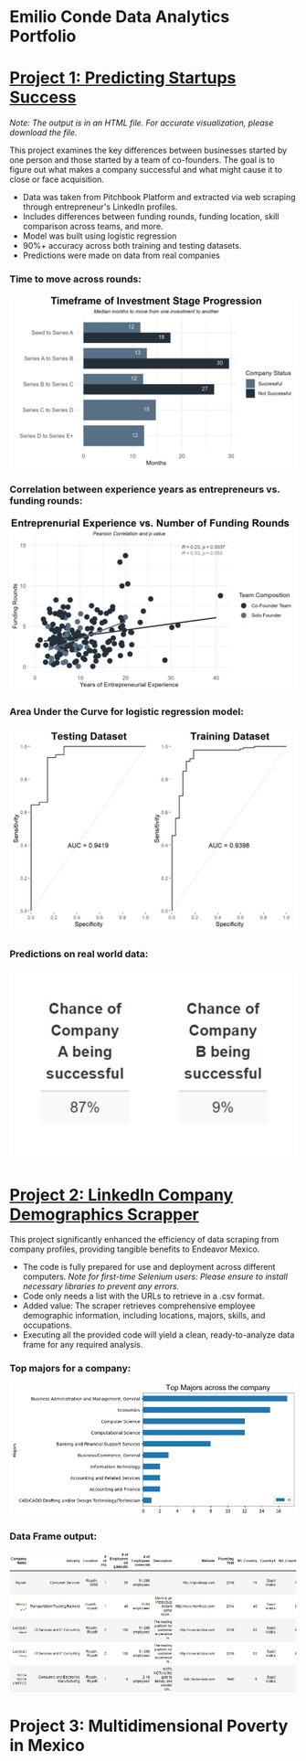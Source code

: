 # Emilio Conde Data Analytics Portfolio

# [Project 1: Predicting Startups Success](Founder-Analysis)
*Note: The output is in an HTML file. For accurate visualization, please download the file.*

This project examines the key differences between businesses started by one person and those started by a team of co-founders. The goal is to figure out what makes a company successful and what might cause it to close or face acquisition. 

* Data was taken from Pitchbook Platform and extracted via web scraping through entrepreneur's LinkedIn profiles.
* Includes differences between funding rounds, funding location, skill comparison across teams, and more.
* Model was built using logistic regression
* 90%+ accuracy across both training and testing datasets.
* Predictions were made on data from real companies

### Time to move across rounds:
![](Founder-Analysis/Images/RoundTimeframe.jpeg)

### Correlation between experience years as entrepreneurs vs. funding rounds:
![](Founder-Analysis/Images/EntrepAgevsFundRounds.jpeg)

### Area Under the Curve for logistic regression model:
![](Founder-Analysis/Images/AUC.jpg)

### Predictions on real world data:
![](Founder-Analysis/Images/predictions.png)


# [Project 2: LinkedIn Company Demographics Scrapper](LinkedIn-Company-Scraper)

This project significantly enhanced the efficiency of data scraping from company profiles, providing tangible benefits to Endeavor Mexico.

* The code is fully prepared for use and deployment across different computers. *Note for first-time Selenium users: Please ensure to install necessary libraries to prevent any errors.*
* Code only needs a list with the URLs to retrieve in a .csv format.
* Added value: The scraper retrieves comprehensive employee demographic information, including locations, majors, skills, and occupations.
* Executing all the provided code will yield a clean, ready-to-analyze data frame for any required analysis.

### Top majors for a company:
![](LinkedIn-Company-Scraper/Images/Majors.jpg)

### Data Frame output:
![](LinkedIn-Company-Scraper/Images/tableoutput.png)

# Project 3: Multidimensional Poverty in Mexico
